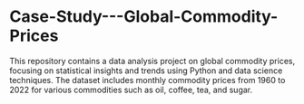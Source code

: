 # Case-Study---Global-Commodity-Prices
This repository contains a data analysis project on global commodity prices, focusing on statistical insights and trends using Python and data science techniques. The dataset includes monthly commodity prices from 1960 to 2022 for various commodities such as oil, coffee, tea, and sugar.
